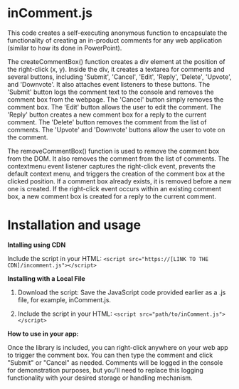 # inComment.js

This code creates a self-executing anonymous function to encapsulate the functionality of creating an in-product comments for any web application (similar to how its done in PowerPoint).

The createCommentBox() function creates a div element at the position of the right-click (x, y). Inside the div, it creates a textarea for comments and several buttons, including 'Submit', 'Cancel', 'Edit', 'Reply', 'Delete', 'Upvote', and 'Downvote'. It also attaches event listeners to these buttons. The 'Submit' button logs the comment text to the console and removes the comment box from the webpage. The 'Cancel' button simply removes the comment box. The 'Edit' button allows the user to edit the comment. The 'Reply' button creates a new comment box for a reply to the current comment. The 'Delete' button removes the comment from the list of comments. The 'Upvote' and 'Downvote' buttons allow the user to vote on the comment.

The removeCommentBox() function is used to remove the comment box from the DOM. It also removes the comment from the list of comments.
The contextmenu event listener captures the right-click event, prevents the default context menu, and triggers the creation of the comment box at the clicked position. If a comment box already exists, it is removed before a new one is created. If the right-click event occurs within an existing comment box, a new comment box is created for a reply to the current comment.

# Installation and usage

**Intalling using CDN**

Include the script in your HTML:
`<script src="https://[LINK TO THE CDN]/incomment.js"></script>`

**Installing with a Local File**

1. Download the script:
Save the JavaScript code provided earlier as a .js file, for example, inComment.js.

2. Include the script in your HTML:
`<script src="path/to/inComment.js"></script>`

**How to use in your app:**

Once the library is included, you can right-click anywhere on your web app to trigger the comment box. You can then type the comment and click "Submit" or "Cancel" as needed. Comments will be logged in the console for demonstration purposes, but you'll need to replace this logging functionality with your desired storage or handling mechanism.


